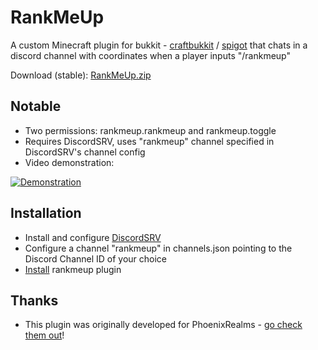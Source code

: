 # RankMeUp
A custom Minecraft plugin for bukkit - [craftbukkit](https://www.getbukkit.org/) / [spigot](https://www.spigotmc.org/) that chats in a discord channel with coordinates when a player inputs "/rankmeup"

Download (stable): [RankMeUp.zip](https://github.com/LightAmaze/RankMeUp/files/546621/RankMeUp.zip)


## Notable
* Two permissions: rankmeup.rankmeup and rankmeup.toggle
* Requires DiscordSRV, uses "rankmeup" channel specified in DiscordSRV's channel config
* Video demonstration:

[![Demonstration](https://img.youtube.com/vi/i_-_utz1Hmo/0.jpg)](https://www.youtube.com/watch?v=i_-_utz1Hmo)

## Installation
* Install and configure
  [DiscordSRV](https://dev.bukkit.org/bukkit-plugins/discordsrv/)
* Configure a channel "rankmeup" in channels.json pointing to the Discord
  Channel ID of your choice
* [Install](http://wiki.bukkit.org/Installing_Plugins) rankmeup plugin

## Thanks
* This plugin was originally developed for PhoenixRealms - [go check them
  out](http://www.planetminecraft.com/server/the-realms-network/)!
